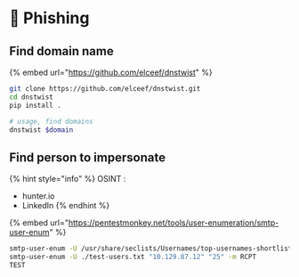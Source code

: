 # 🎣 Phishing

## Find domain name

{% embed url="https://github.com/elceef/dnstwist" %}

```bash
git clone https://github.com/elceef/dnstwist.git
cd dnstwist
pip install .

# usage, find domains
dnstwist $domain
```

## Find person to impersonate

{% hint style="info" %}
OSINT :&#x20;

* hunter.io
* LinkedIn
{% endhint %}

{% embed url="https://pentestmonkey.net/tools/user-enumeration/smtp-user-enum" %}

```bash
smtp-user-enum -U /usr/share/seclists/Usernames/top-usernames-shortlist.txt "10.129.87.12" "25" -m RCPT
smtp-user-enum -U ./test-users.txt "10.129.87.12" "25" -m RCPT
TEST
```
